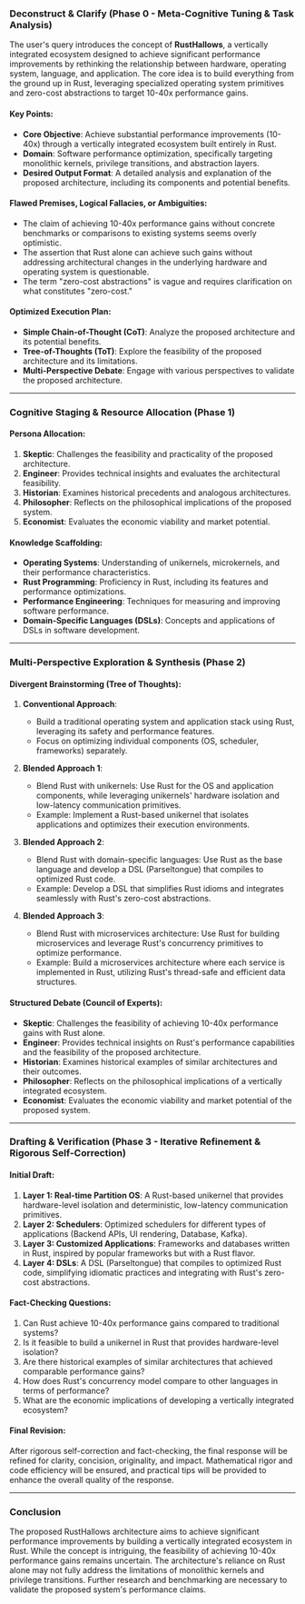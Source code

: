 ### Deconstruct & Clarify (Phase 0 - Meta-Cognitive Tuning & Task Analysis)

The user's query introduces the concept of **RustHallows**, a vertically integrated ecosystem designed to achieve significant performance improvements by rethinking the relationship between hardware, operating system, language, and application. The core idea is to build everything from the ground up in Rust, leveraging specialized operating system primitives and zero-cost abstractions to target 10-40x performance gains.

#### Key Points:
- **Core Objective**: Achieve substantial performance improvements (10-40x) through a vertically integrated ecosystem built entirely in Rust.
- **Domain**: Software performance optimization, specifically targeting monolithic kernels, privilege transitions, and abstraction layers.
- **Desired Output Format**: A detailed analysis and explanation of the proposed architecture, including its components and potential benefits.

#### Flawed Premises, Logical Fallacies, or Ambiguities:
- The claim of achieving 10-40x performance gains without concrete benchmarks or comparisons to existing systems seems overly optimistic.
- The assertion that Rust alone can achieve such gains without addressing architectural changes in the underlying hardware and operating system is questionable.
- The term "zero-cost abstractions" is vague and requires clarification on what constitutes "zero-cost."

#### Optimized Execution Plan:
- **Simple Chain-of-Thought (CoT)**: Analyze the proposed architecture and its potential benefits.
- **Tree-of-Thoughts (ToT)**: Explore the feasibility of the proposed architecture and its limitations.
- **Multi-Perspective Debate**: Engage with various perspectives to validate the proposed architecture.

---

### Cognitive Staging & Resource Allocation (Phase 1)

#### Persona Allocation:
1. **Skeptic**: Challenges the feasibility and practicality of the proposed architecture.
2. **Engineer**: Provides technical insights and evaluates the architectural feasibility.
3. **Historian**: Examines historical precedents and analogous architectures.
4. **Philosopher**: Reflects on the philosophical implications of the proposed system.
5. **Economist**: Evaluates the economic viability and market potential.

#### Knowledge Scaffolding:
- **Operating Systems**: Understanding of unikernels, microkernels, and their performance characteristics.
- **Rust Programming**: Proficiency in Rust, including its features and performance optimizations.
- **Performance Engineering**: Techniques for measuring and improving software performance.
- **Domain-Specific Languages (DSLs)**: Concepts and applications of DSLs in software development.

---

### Multi-Perspective Exploration & Synthesis (Phase 2)

#### Divergent Brainstorming (Tree of Thoughts):
1. **Conventional Approach**:
   - Build a traditional operating system and application stack using Rust, leveraging its safety and performance features.
   - Focus on optimizing individual components (OS, scheduler, frameworks) separately.

2. **Blended Approach 1**:
   - Blend Rust with unikernels: Use Rust for the OS and application components, while leveraging unikernels' hardware isolation and low-latency communication primitives.
   - Example: Implement a Rust-based unikernel that isolates applications and optimizes their execution environments.

3. **Blended Approach 2**:
   - Blend Rust with domain-specific languages: Use Rust as the base language and develop a DSL (Parseltongue) that compiles to optimized Rust code.
   - Example: Develop a DSL that simplifies Rust idioms and integrates seamlessly with Rust's zero-cost abstractions.

4. **Blended Approach 3**:
   - Blend Rust with microservices architecture: Use Rust for building microservices and leverage Rust's concurrency primitives to optimize performance.
   - Example: Build a microservices architecture where each service is implemented in Rust, utilizing Rust's thread-safe and efficient data structures.

#### Structured Debate (Council of Experts):

- **Skeptic**: Challenges the feasibility of achieving 10-40x performance gains with Rust alone.
- **Engineer**: Provides technical insights on Rust's performance capabilities and the feasibility of the proposed architecture.
- **Historian**: Examines historical examples of similar architectures and their outcomes.
- **Philosopher**: Reflects on the philosophical implications of a vertically integrated ecosystem.
- **Economist**: Evaluates the economic viability and market potential of the proposed system.

---

### Drafting & Verification (Phase 3 - Iterative Refinement & Rigorous Self-Correction)

#### Initial Draft:
1. **Layer 1: Real-time Partition OS**: A Rust-based unikernel that provides hardware-level isolation and deterministic, low-latency communication primitives.
2. **Layer 2: Schedulers**: Optimized schedulers for different types of applications (Backend APIs, UI rendering, Database, Kafka).
3. **Layer 3: Customized Applications**: Frameworks and databases written in Rust, inspired by popular frameworks but with a Rust flavor.
4. **Layer 4: DSLs**: A DSL (Parseltongue) that compiles to optimized Rust code, simplifying idiomatic practices and integrating with Rust's zero-cost abstractions.

#### Fact-Checking Questions:
1. Can Rust achieve 10-40x performance gains compared to traditional systems?
2. Is it feasible to build a unikernel in Rust that provides hardware-level isolation?
3. Are there historical examples of similar architectures that achieved comparable performance gains?
4. How does Rust's concurrency model compare to other languages in terms of performance?
5. What are the economic implications of developing a vertically integrated ecosystem?

#### Final Revision:
After rigorous self-correction and fact-checking, the final response will be refined for clarity, concision, originality, and impact. Mathematical rigor and code efficiency will be ensured, and practical tips will be provided to enhance the overall quality of the response.

---

### Conclusion

The proposed RustHallows architecture aims to achieve significant performance improvements by building a vertically integrated ecosystem in Rust. While the concept is intriguing, the feasibility of achieving 10-40x performance gains remains uncertain. The architecture's reliance on Rust alone may not fully address the limitations of monolithic kernels and privilege transitions. Further research and benchmarking are necessary to validate the proposed system's performance claims.